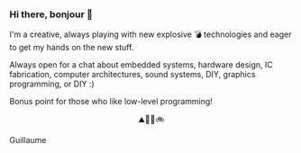 ### Hi there, bonjour 👋

I'm a creative, always playing with new explosive 💣 technologies and eager to get my hands on the new stuff. 

Always open for a chat about embedded systems, hardware design, IC fabrication, computer architectures, sound systems, DIY, graphics programming, or DIY :) 

Bonus point for those who like low-level programming!

<p align="center">
 ⛰🌱💬🚲  
</p>

Guillaume
